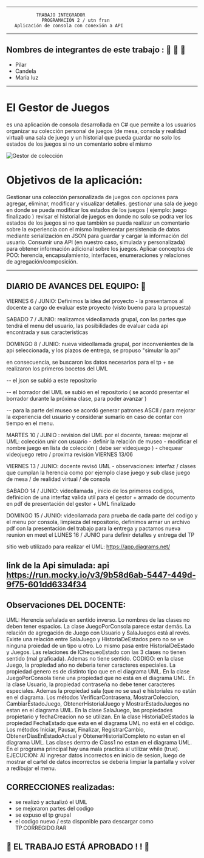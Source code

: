 --------------------------------------------
               TRABAJO INTEGRADOR
                 PROGRAMACIÓN 2 / utn frsn
       Aplicación de consola con conexión a API
---------------------------
## Nombres de integrantes de este trabajo : 👩 👩 👩

*  Pilar
* Candela
* Maria luz
----------------------------------------
# El Gestor de Juegos 
es una aplicación de consola desarrollada en C# que permite a los usuarios organizar su colección personal de juegos (de mesa, consola y realidad virtual) una sala de juego y un historial que pueda guardar no solo los estados de los juegos si no un comentario sobre el mismo 

![Gestor de colección](https://github.com/user-attachments/assets/c976e079-c353-4d75-908e-fe292c162cf5)

# Objetivos de la aplicación: 
Gestionar una colección personalizada de juegos con opciones para agregar, eliminar, modificar y visualizar detalles.
gestionar una sala de juego en donde se pueda modificar los estados de los juegos ( ejemplo: juego finalizado ) 
revisar el historial de juegos en donde no solo se podra ver los estados de los juegos si no que tambièn se pueda realizar un comentario sobre la experiencia con el mismo
 Implementar persistencia de datos mediante serialización en JSON para guardar y cargar la información del usuario.
 Consumir una API (en nuestro caso, simulada y personalizada) para obtener información adicional sobre los juegos.
 Aplicar conceptos de POO: herencia, encapsulamiento, interfaces, enumeraciones y relaciones de agregación/composición.

--------------------------------------
## DIARIO DE AVANCES DEL EQUIPO: 📰
VIERNES 6 / JUNIO: Definimos la idea del proyecto - la presentamos al docente a cargo de evaluar este proyecto (visto bueno para la propuesta)

SABADO 7 / JUNIO: realizamos videollamada grupal, con las partes que tendrá el menu del usuario, las posibilidades de evaluar cada api encontrada y sus caracteristicas

DOMINGO 8 / JUNIO: nueva videollamada grupal, por inconvenientes de la api seleccionada, y los plazos de entrega, se propuso "simular la api"

en consecuencia, se buscaron los datos necesarios para el tp + se realizaron los primeros bocetos del UML

-- el json se subió a este repositorio 

-- el borrador del UML se subió en el repositorio ( se acordó presentar el borrador durante la próxima clase, para poder avanzar ) 

-- para la parte del museo se acordó generar patrones ASCII / para mejorar la experiencia del usuario y considerar sumarlo en caso de contar con tiempo en el menu. 

MARTES 10 / JUNIO : revision del UML por el docente, tareas: mejorar el UML: colección unir con usuario - definir la relación de museo - modificar el nombre juego en lista de colección ( debe ser videojuego ) - chequear videojuego retro / proxima revisión VIERNES 13/06

VIERNES 13 / JUNIO: docente revisó UML - observaciones: interfaz / clases que cumplan la herencia como por ejemplo clase juego y sub clase juego de mesa / de realidad virtual / de consola

SABADO 14 / JUNIO: videollamada , inicio de los primeros codigos, definicion de una interfaz valida util para el gestor + armado de documento en pdf de presentación del gestor + UML finalizado 

DOMINGO 15 / JUNIO: videollamada para prueba de cada parte del codigo y el menu por consola, limpieza del repositorio, definimos armar un archivo pdf con la presentación del trabajo para la entrega y pactamos nueva reunion en meet el LUNES 16 / JUNIO para definir detalles y entrega del TP 

sitio web utilizado para realizar el UML:
https://app.diagrams.net/  

link de la Api simulada: 
api https://run.mocky.io/v3/9b58d6ab-5447-449d-9f75-601dd6334f34
--------------------------------------------
## Observaciones  DEL DOCENTE:

UML: Herencia señalada en sentido inverso. Lo nombres de las clases no deben tener espacios. La clase JuegoPorConsola parece estar demás. La relación de agregación de Juego con Usuario y SalaJuegos está al revés. Existe una relación entre SalaJuego y HistoriaDeEstados pero no se ve ninguna proiedad de un tipo u otro. Lo mismo pasa entre HistorialDeEstado y Juegos. Las relaciones de IChequeoEstado con las 3 clases no tienen sentido (mal graficada). Ademas no tiene sentido. CODIGO: en la clase Juego, la propiedad año no deberia tener caracteres especiales. La propiedad genero es de distinto tipo que en el diagrama UML. En la clase JuegoPorConsola tiene una propiedad que no está en el diagrama UML. En la clase Usuario, la propiedad contraseña no debe tener caracteres especiales. Ademas la propiedad sala (que no se usa) e historiales no están en el diagrama. Los métodos VerificarContrasena, MostrarColeccion, CambiarEstadoJuego, ObtenerHistorialJuego y MostrarEstadoJuegos no estan en el diagrama UML. En la clase SalaJuego, las propiedades propietario y fechaCreacion no se utilizan. En la clase HistoriaDeEstados la propiedad FechaEstado que esta en el diagrama UML no está en el código. Los métodos Iniciar, Pausar, Finalizar, RegistrarCambio, ObtenerDiasEnEstadoActual y ObtenerHistorialCompleto no estan en el diagrama UML. Las clases dentro de Class1 no estan en el diagrama UML. En el programa principal hay una mala practica al utilizar while (true). EJECUCION: Al ingresar datos incorrectos en inicio de sesion, luego de mostrar el cartel de datos incorrectos se deberia limpiar la pantalla y volver a redibujar el menu.

## CORRECCIONES realizadas:

- se realizó y actualizó el UML
- se mejoraron partes del codigo
- se expuso el tp grupal
- el codigo nuevo / esta disponible para descargar como TP.CORREGIDO.RAR 
  
 ## 🎉 EL TRABAJO ESTÁ APROBADO ! ! 🎉

